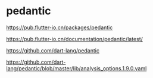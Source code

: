 # pedantic

<https://pub.flutter-io.cn/packages/pedantic>

<https://pub.flutter-io.cn/documentation/pedantic/latest/>

<https://github.com/dart-lang/pedantic>

<https://github.com/dart-lang/pedantic/blob/master/lib/analysis_options.1.9.0.yaml>
